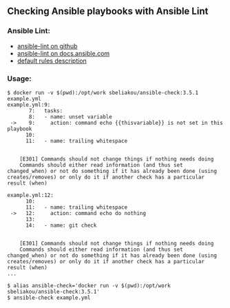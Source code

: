 ## Checking Ansible playbooks with Ansible Lint

### Ansible Lint:
- [ansible-lint on github](https://github.com/ansible/ansible-lint)
- [ansible-lint on docs.ansible.com](https://docs.ansible.com/ansible-lint/)
- [default rules description](https://docs.ansible.com/ansible-lint/rules/default_rules.html)

### Usage:
```
$ docker run -v $(pwd):/opt/work sbeliakou/ansible-check:3.5.1 example.yml
example.yml:9:
       7:   tasks:
       8:   - name: unset variable
 ->    9:     action: command echo {{thisvariable}} is not set in this playbook
      10:
      11:   - name: trailing whitespace


    [E301] Commands should not change things if nothing needs doing
    Commands should either read information (and thus set changed_when) or not do something if it has already been done (using creates/removes) or only do it if another check has a particular result (when)

example.yml:12:
      10:
      11:   - name: trailing whitespace
 ->   12:     action: command echo do nothing
      13:
      14:   - name: git check


    [E301] Commands should not change things if nothing needs doing
    Commands should either read information (and thus set changed_when) or not do something if it has already been done (using creates/removes) or only do it if another check has a particular result (when)
...
```

```
$ alias ansible-check='docker run -v $(pwd):/opt/work sbeliakou/ansible-check:3.5.1'
$ ansible-check example.yml
```